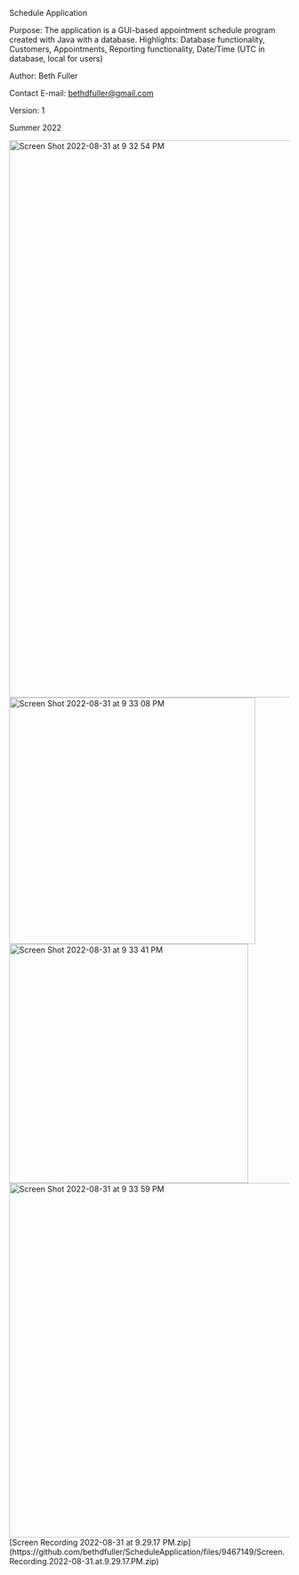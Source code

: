Schedule Application

Purpose: The application is a GUI-based appointment schedule program created with Java with a database. 
  Highlights: Database functionality, Customers, Appointments, Reporting functionality, Date/Time (UTC in database, local for users) 

Author: Beth Fuller

Contact E-mail: bethdfuller@gmail.com

Version: 1

Summer 2022

<img width="1000" alt="Screen Shot 2022-08-31 at 9 32 54 PM" src="https://user-images.githubusercontent.com/38383228/187839731-0c02ed50-23c4-4e33-a858-3c84d5229957.png">
<img width="442" alt="Screen Shot 2022-08-31 at 9 33 08 PM" src="https://user-images.githubusercontent.com/38383228/187839741-be70ac72-3163-42b6-8aa3-f4d86f9994e3.png">
<img width="429" alt="Screen Shot 2022-08-31 at 9 33 41 PM" src="https://user-images.githubusercontent.com/38383228/187839748-a67dade4-21d5-4c73-9a1f-8f0d86908be4.png">
<img width="636" alt="Screen Shot 2022-08-31 at 9 33 59 PM" src="https://user-images.githubusercontent.com/38383228/187839755-82b4bb0a-b441-438d-a24b-b73c1ea7d9ed.png">
[Screen Recording 2022-08-31 at 9.29.17 PM.zip](https://github.com/bethdfuller/ScheduleApplication/files/9467149/Screen.Recording.2022-08-31.at.9.29.17.PM.zip)
